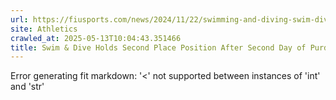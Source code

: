 ```yaml
---
url: https://fiusports.com/news/2024/11/22/swimming-and-diving-swim-dive-hold-second-place-position-after-second-day-of-purdue-invitational.aspx
site: Athletics
crawled_at: 2025-05-13T10:04:43.351466
title: Swim & Dive Holds Second Place Position After Second Day of Purdue Invitational - FIU Athletics
---
```


Error generating fit markdown: '<' not supported between instances of 'int' and 'str'